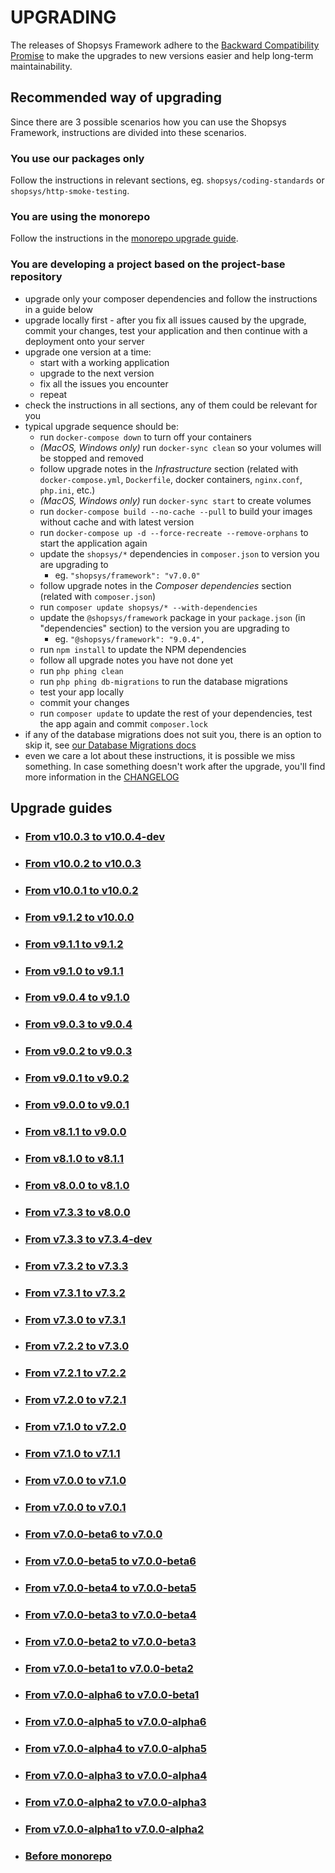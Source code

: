 # UPGRADING
The releases of Shopsys Framework adhere to the [Backward Compatibility Promise](https://docs.shopsys.com/en/latest/contributing/backward-compatibility-promise/) to make the upgrades to new versions easier and help long-term maintainability.

## Recommended way of upgrading
Since there are 3 possible scenarios how you can use the Shopsys Framework, instructions are divided into these scenarios.

### You use our packages only
Follow the instructions in relevant sections, eg. `shopsys/coding-standards` or `shopsys/http-smoke-testing`.

### You are using the monorepo
Follow the instructions in the [monorepo upgrade guide](upgrade/upgrading-monorepo.md).

### You are developing a project based on the project-base repository
* upgrade only your composer dependencies and follow the instructions in a guide below
* upgrade locally first - after you fix all issues caused by the upgrade, commit your changes, test your application and then continue with a deployment onto your server
* upgrade one version at a time:
    * start with a working application
    * upgrade to the next version
    * fix all the issues you encounter
    * repeat
* check the instructions in all sections, any of them could be relevant for you
* typical upgrade sequence should be:
    * run `docker-compose down` to turn off your containers
    * *(MacOS, Windows only)* run `docker-sync clean` so your volumes will be stopped and removed
    * follow upgrade notes in the *Infrastructure* section (related with `docker-compose.yml`, `Dockerfile`, docker containers, `nginx.conf`, `php.ini`, etc.)
    * *(MacOS, Windows only)* run `docker-sync start` to create volumes  
    * run `docker-compose build --no-cache --pull` to build your images without cache and with latest version
    * run `docker-compose up -d --force-recreate --remove-orphans` to start the application again
    * update the `shopsys/*` dependencies in `composer.json` to version you are upgrading to
        * eg. `"shopsys/framework": "v7.0.0"`
    * follow upgrade notes in the *Composer dependencies* section (related with `composer.json`)
    * run `composer update shopsys/* --with-dependencies`
    * update the `@shopsys/framework` package in your `package.json` (in "dependencies" section) to the version you are upgrading to
        * eg. `"@shopsys/framework": "9.0.4",`
    * run `npm install` to update the NPM dependencies
    * follow all upgrade notes you have not done yet
    * run `php phing clean`
    * run `php phing db-migrations` to run the database migrations
    * test your app locally
    * commit your changes
    * run `composer update` to update the rest of your dependencies, test the app again and commit `composer.lock`
* if any of the database migrations does not suit you, there is an option to skip it, see [our Database Migrations docs](https://docs.shopsys.com/en/latest/introduction/database-migrations/#reordering-and-skipping-migrations)
* even we care a lot about these instructions, it is possible we miss something. In case something doesn't work after the upgrade, you'll find more information in the [CHANGELOG](CHANGELOG.md)

## Upgrade guides
* ### [From v10.0.3 to v10.0.4-dev](/upgrade/UPGRADE-v10.0.4-dev.md)
* ### [From v10.0.2 to v10.0.3](/upgrade/UPGRADE-v10.0.3.md)
* ### [From v10.0.1 to v10.0.2](/upgrade/UPGRADE-v10.0.2.md)
* ### [From v9.1.2 to v10.0.0](/upgrade/UPGRADE-v10.0.0.md)
* ### [From v9.1.1 to v9.1.2](/upgrade/UPGRADE-v9.1.2.md)
* ### [From v9.1.0 to v9.1.1](/upgrade/UPGRADE-v9.1.1.md)
* ### [From v9.0.4 to v9.1.0](/upgrade/UPGRADE-v9.1.0.md)
* ### [From v9.0.3 to v9.0.4](/upgrade/UPGRADE-v9.0.4.md)
* ### [From v9.0.2 to v9.0.3](/upgrade/UPGRADE-v9.0.3.md)
* ### [From v9.0.1 to v9.0.2](/upgrade/UPGRADE-v9.0.2.md)
* ### [From v9.0.0 to v9.0.1](/upgrade/UPGRADE-v9.0.1.md)
* ### [From v8.1.1 to v9.0.0](/upgrade/UPGRADE-v9.0.0.md)
* ### [From v8.1.0 to v8.1.1](/upgrade/UPGRADE-v8.1.1.md)
* ### [From v8.0.0 to v8.1.0](/upgrade/UPGRADE-v8.1.0.md)
* ### [From v7.3.3 to v8.0.0](upgrade/UPGRADE-v8.0.0.md)
* ### [From v7.3.3 to v7.3.4-dev](upgrade/UPGRADE-v7.3.4-dev.md)
* ### [From v7.3.2 to v7.3.3](upgrade/UPGRADE-v7.3.3.md)
* ### [From v7.3.1 to v7.3.2](upgrade/UPGRADE-v7.3.2.md)
* ### [From v7.3.0 to v7.3.1](upgrade/UPGRADE-v7.3.1.md)
* ### [From v7.2.2 to v7.3.0](upgrade/UPGRADE-v7.3.0.md)
* ### [From v7.2.1 to v7.2.2](upgrade/UPGRADE-v7.2.2.md)
* ### [From v7.2.0 to v7.2.1](upgrade/UPGRADE-v7.2.1.md)
* ### [From v7.1.0 to v7.2.0](upgrade/UPGRADE-v7.2.0.md)
* ### [From v7.1.0 to v7.1.1](upgrade/UPGRADE-v7.1.1.md)
* ### [From v7.0.0 to v7.1.0](upgrade/UPGRADE-v7.1.0.md)
* ### [From v7.0.0 to v7.0.1](upgrade/UPGRADE-v7.0.1.md)
* ### [From v7.0.0-beta6 to v7.0.0](upgrade/UPGRADE-v7.0.0.md)
* ### [From v7.0.0-beta5 to v7.0.0-beta6](upgrade/UPGRADE-v7.0.0-beta6.md)
* ### [From v7.0.0-beta4 to v7.0.0-beta5](upgrade/UPGRADE-v7.0.0-beta5.md)
* ### [From v7.0.0-beta3 to v7.0.0-beta4](upgrade/UPGRADE-v7.0.0-beta4.md)
* ### [From v7.0.0-beta2 to v7.0.0-beta3](upgrade/UPGRADE-v7.0.0-beta3.md)
* ### [From v7.0.0-beta1 to v7.0.0-beta2](upgrade/UPGRADE-v7.0.0-beta2.md)
* ### [From v7.0.0-alpha6 to v7.0.0-beta1](upgrade/UPGRADE-v7.0.0-beta1.md)
* ### [From v7.0.0-alpha5 to v7.0.0-alpha6](upgrade/UPGRADE-v7.0.0-alpha6.md)
* ### [From v7.0.0-alpha4 to v7.0.0-alpha5](upgrade/UPGRADE-v7.0.0-alpha5.md)
* ### [From v7.0.0-alpha3 to v7.0.0-alpha4](upgrade/UPGRADE-v7.0.0-alpha4.md)
* ### [From v7.0.0-alpha2 to v7.0.0-alpha3](upgrade/UPGRADE-v7.0.0-alpha3.md)
* ### [From v7.0.0-alpha1 to v7.0.0-alpha2](upgrade/UPGRADE-v7.0.0-alpha2.md)
* ### [Before monorepo](upgrade/before-monorepo.md)
